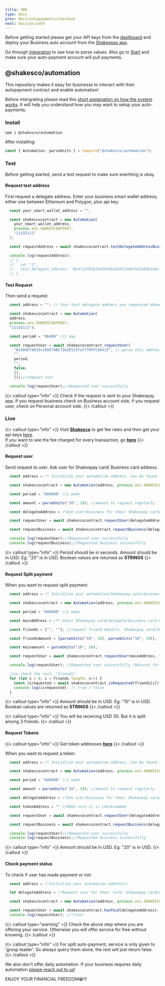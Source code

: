 ```yaml
---
title: SDK
type: docs
prev: docs/autopayments/checkout
next: docs/private
---
```


Before getting started please get your API keys from the [dashboard](https://users.shakesco.com/login) and deploy your Business auto account from the [Shakespay app](https://apps.apple.com/us/app/shakespay-bitcoin-ethereum/id6478241603).

Go through [Integration](../../autopayments/integration#requesting-token) to see how to parse values. Also go to [Start](../../autopayments/start) and make sure your auto-payment account will pull payments.

## @shakesco/automation

This repository makes it easy for businesss to interact with their autopayment contract and enable automation!

Before intergrating please read this [short explanation on how the system works](../../autopayments/integration). It will help you understand how you may want to setup your auto-payments.

### Install

```shell {filename=cmd}
npm i @shakesco/automation
```

After installing:

```javascript {filename=index.js}
const { Automation, parseUnits } = require("@shakesco/automation");
```

### Test

Before getting started, send a test request to make sure everthing is okay.

#### Request test address

First request a delegate address. Enter your business smart wallet address, either one between Ethereum and Polygon, plus api key:

```javascript {filename="index.js"}
  const your_smart_wallet_address = "";

  const shakescocontract = new Automation(
    your_smart_wallet_address, 
    process.env.SHAKESCOAPIKEY,
    "11155111"
  );

  const requestAddress = await shakescocontract.testDelegateAddressBuss(); //request test address

  console.log(requestAddress);
  // {
  //   id: "1",
  //   test_delegate_address: "0x472ef8282b420396ad307cb89f542e60b1dec1a1",
  // }
```

#### Test Request

Then send a request:

```javascript {filename="index.js"}
  const address = ""; // Your test delegate address you requested above

  const shakescocontract = new Automation(
  address,
  process.env.SHAKESCOAPIKEY, 
  "11155111");

  const period = "86400" //1 day

  const requestUser = await shakescocontract.requestUser(
    "0x309E7d835ccE6E74BC72A2E523fa7f79FFC0d413", // parse this address 
    "", 
    period, 
    "", 
    false, 
    [], 
    []);//request user

  console.log(requestUser);//Requested user successfully
```

{{< callout type="info" >}}
Check if the request is sent to your Shakespay app. If you request business check on Business account side, if you request user, check on Personal account side.
{{< /callout >}}

### Live

{{< callout type="info" >}}
Visit [__Shakesco__](https://shakesco.com/pricing "Shakesco") to get fee rates and then get your api keys [here](https://users.shakesco.com).  
If you want to see the fee charged for every transaction, go [__here__](../../autopayments/integration#fees "here")
{{< /callout >}}

#### Request user

Send request to user. Ask user for Shakespay card/ Business card address.

```javascript {filename=index.js}
  const address = /* Initialize your automation address. Can be found in your dashboard https://users.shakesco.com */

  const shakescocontract = new Automation(address, process.env.SHAKESCOAPIKEY, "1");

  const period = "604800" //1 week

  const amount = parseUnits("20", 18); //amount to request regularly

  const delegateAddress = /*Ask user/business for their Shakespay card/delegate/business card ONLY.*/;

  const requestUser = await shakescocontract.requestUser(delegateAddress, "", period, amount, false, [], []);//request user

  const requestBusiness = await shakescocontract.requestBusiness(delegateAddress,"", period, amount);//or request business

  console.log(requestUser);//Requested user successfully
  console.log(requestBusiness);//Requested business successfully
```

{{< callout type="info" >}}
Period should be in seconds. Amount should be in USD. Eg: "20" is in USD. Boolean values are returned as __STRINGS__
{{< /callout >}}

#### Request Split payment

When you want to request split payment:

```javascript {filename=index.js}
  const address = /* Initialize your automation/Shakespay auto/business auto address. Can be found in your dashboard https://users.shakesco.com */

  const shakescocontract = new Automation(address, process.env.SHAKESCOAPIKEY, "1");

  const period = "604800" //1 week

  const mainAddress = /** Users Shakespay card/delegate/business card ONLY.*/

  const friends = ["", ""]; //request friend details. Shakespay card/delegate/business card ONLY.

  const friendsAmount = [parseUnits("10", 18), parseUnits("10", 18)];

  const mainamount = parseUnits("10", 18);

  const requestUser = await shakescocontract.requestUser(mainAddress, "", period, mainamount, true, friends, friendsAmount);//request user

  console.log(requestUser); //Requested user successfully (Returns for mainAddress only)

  //so check the rest, "friends".
  for (let i = 0; i < friends.length; i++) {
    const isrequested = await shakescocontract.isRequested(friends[i]);
    console.log(isrequested); // true / false
  }
```

{{< callout type="info" >}}
Amount should be in USD. Eg: "10" is in USD. Boolean values are returned as __STRINGS__
{{< /callout >}}

{{< callout type="info" >}}
You will be receiving USD 30. But it is split among 3 friends.
{{< /callout >}}

#### Request Tokens

{{< callout type="info" >}}
Get token addresses [__here__](../../autopayments/integration#requesting-token)
{{< /callout >}}

When you want to request a token:

```javascript {filename=index.js}
  const address = /* Initialize your automation address. Can be found in your dashboard https://users.shakesco.com */

  const shakescocontract = new Automation(address, process.env.SHAKESCOAPIKEY, "137");

  const period = "604800" //1 week

  const amount = parseUnits("20", 18); //amount to request regularly

  const delegateAddress = /*Ask user/business for their Shakespay card/delegate/business card ONLY.*/

  const tokenAddress = "" //Make sure it is checksummed

  const requestUser = await shakescocontract.requestUser(delegateAddress, tokenAddress, period, amount, false, [], []);//request user

  const requestBusiness = await shakescocontract.requestBusiness(delegateAddress, tokenAddress, period, amount);//or request business

  console.log(requestUser);//Requested user successfully
  console.log(requestBusiness);//Requested business successfully
```

{{< callout type="info" >}}
Amount should be in USD. Eg: "20" is in USD.
{{< /callout >}}

#### Check payment status

To check if user has made payment or not:

```javascript {filename=index.js}
  const address = /*Initialize your automation address*/

  let delegateAddress = /*Request user for their info: Shakespay card/delegate/business card address ONLY*/

  const shakescocontract = new Automation(address, process.env.SHAKESCOAPIKEY, "137");

  const requestUser = await shakescocontract.hasPaid(delegateAddress);
  console.log(requestUser); //"true"

```

{{< callout type="warning" >}}
Check the above step where you are offering your service. Otherwise you will offer service for free without knowing.
{{< /callout >}}

{{< callout type="info" >}}
For split auto-payment, service is only given to 'group leader'. So always query them alone, the rest will just return false.
{{< /callout >}}

We also don't offer daily automation. If your business requires daily automation [please reach out to us](https://shakesco.com/contact "Shakesco")!

ENJOY YOUR FINANCIAL FREEDOM😁!!!
